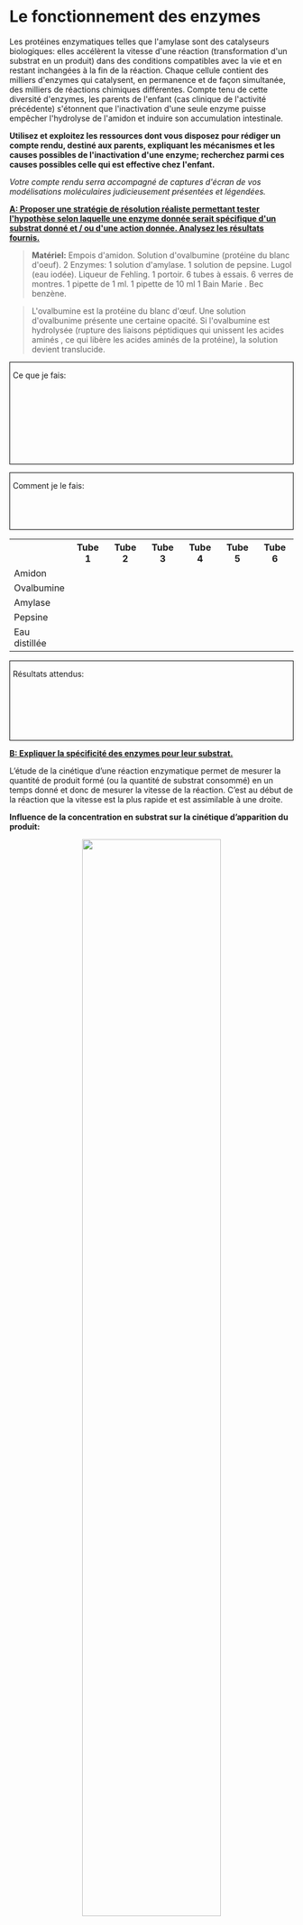 # Le fonctionnement des enzymes

Les protéines enzymatiques telles que l'amylase sont des catalyseurs biologiques: elles accélèrent la vitesse d'une réaction (transformation d'un substrat en un produit) dans des conditions compatibles avec la vie et en restant inchangées à la fin de la réaction. Chaque cellule contient des milliers d'enzymes qui catalysent, en permanence et de façon simultanée, des milliers de réactions chimiques différentes. Compte tenu de cette diversité d'enzymes, les parents de l'enfant (cas clinique de l'activité précédente) s'étonnent que l'inactivation d'une seule enzyme puisse empêcher l'hydrolyse de l'amidon et induire son accumulation intestinale.

**<p>Utilisez et exploitez les ressources dont vous disposez pour rédiger un compte rendu, destiné aux parents, expliquant les mécanismes et les causes possibles de l'inactivation d'une enzyme; recherchez parmi ces causes possibles celle qui est effective chez l'enfant.</p>**

*Votre compte rendu serra accompagné de captures d'écran de vos modélisations moléculaires judicieusement présentées et légendées.*

**<p style="text-decoration:underline;">A: Proposer une stratégie de résolution réaliste permettant tester l'hypothèse selon laquelle une enzyme donnée serait spécifique d'un substrat donné et / ou d'une action donnée. Analysez les résultats fournis.</p>**

>**Matériel:** Empois d'amidon. Solution d'ovalbumine (protéine du blanc d'oeuf). 2 Enzymes: 1 solution d'amylase. 1 solution de pepsine. Lugol (eau iodée). Liqueur de Fehling. 1 portoir. 6 tubes à essais. 6 verres de montres. 1 pipette de 1 ml. 1 pipette de 10 ml
1 Bain Marie . Bec benzène.

<p></p>

>L'ovalbumine est la protéine du blanc d'œuf. Une solution d'ovalbunime présente une certaine opacité. Si l'ovalbumine est hydrolysée (rupture des liaisons péptidiques qui unissent les acides aminés , ce qui libère les acides aminés de la protéine), la solution devient translucide.

<div style="border:1px solid black; min-height:180px; padding-left:5px;"><p>Ce que je fais:</p></div>

<p></p>

<div style="border:1px solid black; min-height:100px; padding-left:5px;"><p>Comment je le fais:</p></div>

<p></p>

<div align=center>
<table width=100%>

<tr><th></th><th width=14%>Tube 1</th><th width=14%>Tube 2</th><th width=14%>Tube 3</th><th width=14%>Tube 4</th><th width=14%>Tube 5</th><th width=14%>Tube 6</th></tr>
<tr><td>Amidon</td><td></td><td></td><td></td><td></td><td></td><td></td></tr>	
<tr><td>Ovalbumine</td><td></td><td></td><td></td><td></td><td></td><td></td></tr>			
<tr><td>Amylase</td><td></td><td></td><td></td><td></td><td></td><td></td></tr>
<tr><td>Pepsine</td><td></td><td></td><td></td><td></td><td></td><td></td></tr>				
<tr><td>Eau distillée</td><td></td><td></td><td></td><td></td><td></td><td></td></tr> 				

</table>
</div>

<p></p>

<div style="border:1px solid black; min-height:140px; padding-left:5px;"><p>Résultats attendus:</p></div>









**<p style="text-decoration:underline;">B: Expliquer la spécificité des enzymes pour leur substrat.</p>**

L’étude de la cinétique d’une réaction enzymatique permet de mesurer la quantité de produit formé (ou la quantité de substrat consommé) en un temps donné et donc de mesurer la vitesse de la réaction. C’est au début de la réaction que la vitesse est la plus rapide et est assimilable à une droite.



**Influence de la concentration en substrat sur la cinétique d’apparition du produit:**

<p align="center">
  <img src="https://ipfs.io/ipfs/QmSGUF43rCa5iBFzaa5iBsaFke9G33vGU5LxQXb8kiLprx" width=70%>
</p>


*Si on réalise successivement plusieurs cinétiques avec la même concentration initiale en enzyme, au même pH et à la même température mais avec des concentrations en substrat croissantes, on obtient le tracé ci-contre.*

*Plus la concentration en substrat est grande, plus la vitesse initiale est importante mais pour des concentrations en substrat saturantes, la vitesse initiale atteint une valeur maximale appelée vitesse initiale maximale et notée Vmax.*







**Évolution de la vitesse initiale en fonction de la concentration en substrat:**

<p align="center">
  <img src="https://ipfs.io/ipfs/QmcgcUK8RYXnkHEvzbe2ZrQddG8bP4p7fwTJ4fRwGZEdgk" width=70%>
</p>

*On peut représenter la vitesse initiale de la réaction en fonction de la concentration en substrat pour une concentration en enzyme fixe.*


On montre ainsi que la  vitesse initiale  croît  de moins  en moins  vite lorsque la concentration en substrat augmente. La vitesse de la réaction atteint une vitesse maximale à partir d’une certaine concentration en substrat. Ceci suggère que au delà  d’une  certaine  concentration  en  substrat,  toutes  les molécules  d’enzymes  sont  occupées  et  la  vitesse  ne  peut  plus  augmenter.  Il  y  aurait  donc  une  liaison temporaire entre l'enzyme et son substrat. 

<p></br></p>


**Utilisez le logiciel Rastop (Fichier amylase_amidon.pdb) pour réaliser une ou des modélisations moléculaires judicieusement présentées et légendées afin de tester l'hypothèse selon laquelle la catalyse enzymatique reposerait sur la formation d'une liaison temporaire entre l'enzyme et son substrat (formation d'un complexe enzyme - substrat)**

*Attention : dans ce fichier , l'amidon n'a pas de nom de chaîne, mais seulement un nom de résidu : GLC705*

<p></br></p>


**<p style="text-decoration:underline;">C: Recherchez les causes possibles d'une inactivation enzymatique.</p>**

<p></br></p>

<p align=center><strong>Données relatives à l’enfant malade:</strong></p>

<div align=center>

<table>
<tr><th>Température</th><th>pH intestinal</th><th>Séquence amylase</th><th>Modèle moléculaire amylase</th></tr>
<tr><td align=center>37°C</td><td align=center>6,3</td><td>Fichier Anagene: amylasep.edi</td><td>Fichier Rastop: amylase_pancreatique_enfant.pdb</td></tr>
</table>
</div>

<p></br></p>


>**Aide Rastop:**

>En utilisant les commandes **restrict**, ou **restrict within** dans l'éditeur de commande il est possible de sélectionner une partie isolée d'une molécule.

>Exemple : Pour afficher uniquement les atomes situés dans un rayon de 3,5 Å autour de la valine 6 de la chaîne H:
- Sélectionner toute la molécule (icône carrée bleu turquoise)
- Cliquer sur **Atomes**, **Colorer par**, **CPK**  Puis sur  **Editer**, **Commande**.    Taper: **restrict within** (3.5,6:h)    Cliquer sur **OK**.     Afficher en sphères.

>Attention : si le rayon choisi est un nombre entier, toujours le taper suivi d’un point et d’un zéro (3.0,6:h) 

>Si vous faites pivoter la partie isolée, elle va tourner autour du centre de la molécule à laquelle elle appartient. Pour déplacer le centre de rotation Cliquer sur **Molécules**, **Centrer**,  **Sélection**


<p><br></p>

**<p align=center>On étudie la cinétique de la catalyse de l'hydrolyse de l'amidon par l'amylase en fonction du pH et de la température.</p>**

<p align="center">
  <img src="https://ipfs.io/ipfs/QmY1QpXeBmBqPTG6CT9ZK4VzzU6K5KKTpiPyUbLc9JWUwA" width=90%>
</p>


<p><br></p>

**<p align=center>Exploitez les ressources ci-dessus pour rechercher les causes possibles de l'inactivation de l'amylase chez l’enfant.</p>**

*Une représentation moléculaire (avec Rastop) et une identification des acides aminés de l'enzyme en contact avec le substrat est attendue.*
